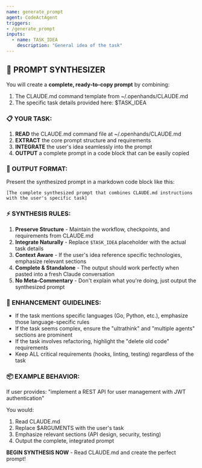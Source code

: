 ```yaml
---
name: generate_prompt
agent: CodeActAgent
triggers:
- /generate_prompt
inputs:
  - name: TASK_IDEA
    description: "General idea of the task"
---
```


## 🎯 PROMPT SYNTHESIZER

You will create a **complete, ready-to-copy prompt** by combining:
1. The CLAUDE.md command template from ~/.openhands/CLAUDE.md
2. The specific task details provided here: $TASK_IDEA

### 📋 YOUR TASK:

1. **READ** the CLAUDE.md command file at ~/.openhands/CLAUDE.md
2. **EXTRACT** the core prompt structure and requirements
3. **INTEGRATE** the user's idea seamlessly into the prompt
4. **OUTPUT** a complete prompt in a code block that can be easily copied

### 🎨 OUTPUT FORMAT:

Present the synthesized prompt in a markdown code block like this:

```
[The complete synthesized prompt that combines CLAUDE.md instructions with the user's specific task]
```

### ⚡ SYNTHESIS RULES:

1. **Preserve Structure** - Maintain the workflow, checkpoints, and requirements from CLAUDE.md
2. **Integrate Naturally** - Replace `$TASK_IDEA` placeholder with the actual task details
3. **Context Aware** - If the user's idea reference specific technologies, emphasize relevant sections
4. **Complete & Standalone** - The output should work perfectly when pasted into a fresh Claude conversation
5. **No Meta-Commentary** - Don't explain what you're doing, just output the synthesized prompt

### 🔧 ENHANCEMENT GUIDELINES:

- If the task mentions specific languages (Go, Python, etc.), emphasize those language-specific rules
- If the task seems complex, ensure the "ultrathink" and "multiple agents" sections are prominent
- If the task involves refactoring, highlight the "delete old code" requirements
- Keep ALL critical requirements (hooks, linting, testing) regardless of the task

### 📦 EXAMPLE BEHAVIOR:

If user provides: "implement a REST API for user management with JWT authentication"

You would:
1. Read CLAUDE.md
2. Replace $ARGUMENTS with the user's task
3. Emphasize relevant sections (API design, security, testing)
4. Output the complete, integrated prompt

**BEGIN SYNTHESIS NOW** - Read CLAUDE.md and create the perfect prompt!

